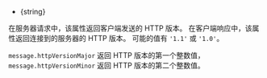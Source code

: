 <!-- YAML
added: v0.1.1
-->

* {string}

在服务器请求中，该属性返回客户端发送的 HTTP 版本。
在客户端响应中，该属性返回连接到的服务器的 HTTP 版本。
可能的值有 `'1.1'` 或 `'1.0'`。

`message.httpVersionMajor` 返回 HTTP 版本的第一个整数值，`message.httpVersionMinor` 返回 HTTP 版本的第二个整数值。

